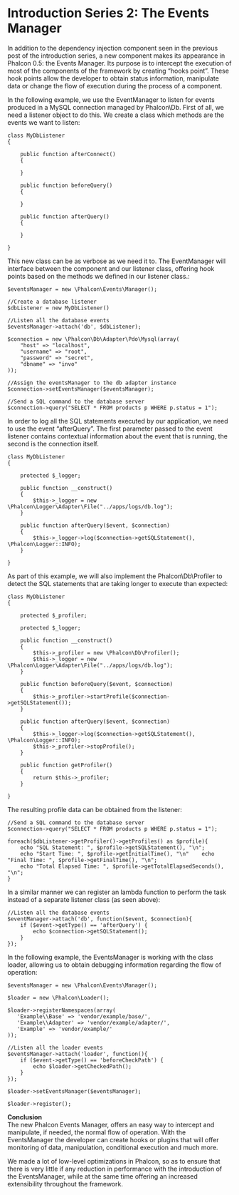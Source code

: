 <!--
slug: introduction-series-2-the-events-manager
date: Sun Aug 12 2012 15:35:00 GMT-0400 (EDT)
tags: phalcon, php, 0.5.x, mvc, frameworks
title: Introduction Series 2: The Events Manager
id: 29280239243
link: http://blog.phalconphp.com/post/29280239243/introduction-series-2-the-events-manager
raw: {"blog_name":"phalconphp","id":29280239243,"post_url":"http://blog.phalconphp.com/post/29280239243/introduction-series-2-the-events-manager","slug":"introduction-series-2-the-events-manager","type":"text","date":"2012-08-12 19:35:00 GMT","timestamp":1344800100,"state":"published","format":"html","reblog_key":"ycY6F0GQ","tags":["phalcon","php","0.5.x","mvc","frameworks"],"short_url":"http://tmblr.co/Z6PumvRHFFwB","highlighted":[],"note_count":0,"title":"Introduction Series 2: The Events Manager","body":"<p>In addition to the dependency injection component seen in the previous post of the introduction series, a new component makes its appearance in Phalcon 0.5: the Events Manager. Its purpose is to intercept the execution of most of the components of the framework by creating &ldquo;hooks point&rdquo;. These hook points allow the developer to obtain status information, manipulate data or change the flow of execution during the process of a component.</p>\n<p>In the following example, we use the EventManager to listen for events produced in a MySQL connection managed by Phalcon\\Db. First of all, we need a listener object to do this. We create a class which methods are the events we want to listen:</p>\n<pre class=\"sh_php\">class MyDbListener \n{\n\n    public function afterConnect()\n    {\n\n    }\n    \n    public function beforeQuery()\n    {\n\n    }\n\n    public function afterQuery()\n    {\n\n    }\n\n}\n</pre>\n<p>This new class can be as verbose as we need it to. The EventManager will interface between the component and our listener class, offering hook points based on the methods we defined in our listener class.:</p>\n<pre class=\"sh_php\">$eventsManager = new \\Phalcon\\Events\\Manager();\n\n//Create a database listener\n$dbListener = new MyDbListener()\n\n//Listen all the database events\n$eventsManager-&gt;attach('db', $dbListener);\n\n$connection = new \\Phalcon\\Db\\Adapter\\Pdo\\Mysql(array(\n    \"host\" =&gt; \"localhost\",\n    \"username\" =&gt; \"root\",\n    \"password\" =&gt; \"secret\",\n    \"dbname\" =&gt; \"invo\"\n));\n\n//Assign the eventsManager to the db adapter instance\n$connection-&gt;setEventsManager($eventsManager);\n\n//Send a SQL command to the database server\n$connection-&gt;query(\"SELECT * FROM products p WHERE p.status = 1\");\n</pre>\n<p>In order to log all the SQL statements executed by our application, we need to use the event &ldquo;afterQuery&rdquo;. The first parameter passed to the event listener contains contextual information about the event that is running, the second is the connection itself.</p>\n<pre class=\"sh_php\">class MyDbListener \n{\n\n    protected $_logger;\n\n    public function __construct()\n    {\n        $this-&gt;_logger = new \\Phalcon\\Logger\\Adapter\\File(\"../apps/logs/db.log\");\n    }    \n\n    public function afterQuery($event, $connection)\n    {\n        $this-&gt;_logger-&gt;log($connection-&gt;getSQLStatement(), \\Phalcon\\Logger::INFO);\n    }\n\n}\n</pre>\n<p>As part of this example, we will also implement the Phalcon\\Db\\Profiler to detect the SQL statements that are taking longer to execute than expected:</p>\n<pre class=\"sh_php\">class MyDbListener \n{\n\n    protected $_profiler;\n\n    protected $_logger;\n\n    public function __construct()\n    {\n        $this-&gt;_profiler = new \\Phalcon\\Db\\Profiler();\n        $this-&gt;_logger = new \\Phalcon\\Logger\\Adapter\\File(\"../apps/logs/db.log\");        \n    }\n\n    public function beforeQuery($event, $connection)\n    {\n        $this-&gt;_profiler-&gt;startProfile($connection-&gt;getSQLStatement());\n    }\n\n    public function afterQuery($event, $connection)\n    {\n        $this-&gt;_logger-&gt;log($connection-&gt;getSQLStatement(), \\Phalcon\\Logger::INFO);\n        $this-&gt;_profiler-&gt;stopProfile();\n    }\n\n    public function getProfiler()\n    {\n        return $this-&gt;_profiler;\n    }\n\n}\n</pre>\n<p>The resulting profile data can be obtained from the listener:</p>\n<pre class=\"sh_php\">//Send a SQL command to the database server\n$connection-&gt;query(\"SELECT * FROM products p WHERE p.status = 1\");\n\nforeach($dbListener-&gt;getProfiler()-&gt;getProfiles() as $profile){\n    echo \"SQL Statement: \", $profile-&gt;getSQLStatement(), \"\\n\";\n    echo \"Start Time: \", $profile-&gt;getInitialTime(), \"\\n\"<br/>    echo \"Final Time: \", $profile-&gt;getFinalTime(), \"\\n\";\n    echo \"Total Elapsed Time: \", $profile-&gt;getTotalElapsedSeconds(), \"\\n\";\n}\n</pre>\n<p>In a similar manner we can register an lambda function to perform the task instead of a separate listener class (as seen above):</p>\n<pre class=\"sh_php\">//Listen all the database events\n$eventManager-&gt;attach('db', function($event, $connection){    \n    if ($event-&gt;getType() == 'afterQuery') {\n        echo $connection-&gt;getSQLStatement();\n    }\n});\n</pre>\n<p>In the following example, the EventsManager is working with the class loader, allowing us to obtain debugging information regarding the flow of operation:</p>\n<pre class=\"sh_php\">$eventsManager = new \\Phalcon\\Events\\Manager();\n\n$loader = new \\Phalcon\\Loader();\n\n$loader-&gt;registerNamespaces(array(\n   'Example\\\\Base' =&gt; 'vendor/example/base/',\n   'Example\\\\Adapter' =&gt; 'vendor/example/adapter/',\n   'Example' =&gt; 'vendor/example/'\n));\n\n//Listen all the loader events\n$eventsManager-&gt;attach('loader', function(){\n    if ($event-&gt;getType() == 'beforeCheckPath') {\n        echo $loader-&gt;getCheckedPath();\n    }\n});\n\n$loader-&gt;setEventsManager($eventsManager);\n\n$loader-&gt;register();\n</pre>\n<p><strong>Conclusion</strong><br/>The new Phalcon Events Manager, offers an easy way to intercept and manipulate, if needed, the normal flow of operation. With the EventsManager the developer can create hooks or plugins that will offer monitoring of data, manipulation, conditional execution and much more.</p>\n<p>We made a lot of low-level optimizations in Phalcon, so as to ensure that there is very little if any reduction in performance with the introduction of the EventsManager, while at the same time offering an increased extensibility throughout the framework.</p>","reblog":{"tree_html":"","comment":"<p>In addition to the dependency injection component seen in the previous post of the introduction series, a new component makes its appearance in Phalcon 0.5: the Events Manager. Its purpose is to intercept the execution of most of the components of the framework by creating &ldquo;hooks point&rdquo;. These hook points allow the developer to obtain status information, manipulate data or change the flow of execution during the process of a component.</p>\n<p>In the following example, we use the EventManager to listen for events produced in a MySQL connection managed by Phalcon\\Db. First of all, we need a listener object to do this. We create a class which methods are the events we want to listen:</p>\n<pre class=\"sh_php\">class MyDbListener \n{\n\n    public function afterConnect()\n    {\n\n    }\n    \n    public function beforeQuery()\n    {\n\n    }\n\n    public function afterQuery()\n    {\n\n    }\n\n}\n</pre>\n<p>This new class can be as verbose as we need it to. The EventManager will interface between the component and our listener class, offering hook points based on the methods we defined in our listener class.:</p>\n<pre class=\"sh_php\">$eventsManager = new \\Phalcon\\Events\\Manager();\n\n//Create a database listener\n$dbListener = new MyDbListener()\n\n//Listen all the database events\n$eventsManager-&gt;attach('db', $dbListener);\n\n$connection = new \\Phalcon\\Db\\Adapter\\Pdo\\Mysql(array(\n    \"host\" =&gt; \"localhost\",\n    \"username\" =&gt; \"root\",\n    \"password\" =&gt; \"secret\",\n    \"dbname\" =&gt; \"invo\"\n));\n\n//Assign the eventsManager to the db adapter instance\n$connection-&gt;setEventsManager($eventsManager);\n\n//Send a SQL command to the database server\n$connection-&gt;query(\"SELECT * FROM products p WHERE p.status = 1\");\n</pre>\n<p>In order to log all the SQL statements executed by our application, we need to use the event &ldquo;afterQuery&rdquo;. The first parameter passed to the event listener contains contextual information about the event that is running, the second is the connection itself.</p>\n<pre class=\"sh_php\">class MyDbListener \n{\n\n    protected $_logger;\n\n    public function __construct()\n    {\n        $this-&gt;_logger = new \\Phalcon\\Logger\\Adapter\\File(\"../apps/logs/db.log\");\n    }    \n\n    public function afterQuery($event, $connection)\n    {\n        $this-&gt;_logger-&gt;log($connection-&gt;getSQLStatement(), \\Phalcon\\Logger::INFO);\n    }\n\n}\n</pre>\n<p>As part of this example, we will also implement the Phalcon\\Db\\Profiler to detect the SQL statements that are taking longer to execute than expected:</p>\n<pre class=\"sh_php\">class MyDbListener \n{\n\n    protected $_profiler;\n\n    protected $_logger;\n\n    public function __construct()\n    {\n        $this-&gt;_profiler = new \\Phalcon\\Db\\Profiler();\n        $this-&gt;_logger = new \\Phalcon\\Logger\\Adapter\\File(\"../apps/logs/db.log\");        \n    }\n\n    public function beforeQuery($event, $connection)\n    {\n        $this-&gt;_profiler-&gt;startProfile($connection-&gt;getSQLStatement());\n    }\n\n    public function afterQuery($event, $connection)\n    {\n        $this-&gt;_logger-&gt;log($connection-&gt;getSQLStatement(), \\Phalcon\\Logger::INFO);\n        $this-&gt;_profiler-&gt;stopProfile();\n    }\n\n    public function getProfiler()\n    {\n        return $this-&gt;_profiler;\n    }\n\n}\n</pre>\n<p>The resulting profile data can be obtained from the listener:</p>\n<pre class=\"sh_php\">//Send a SQL command to the database server\n$connection-&gt;query(\"SELECT * FROM products p WHERE p.status = 1\");\n\nforeach($dbListener-&gt;getProfiler()-&gt;getProfiles() as $profile){\n    echo \"SQL Statement: \", $profile-&gt;getSQLStatement(), \"\\n\";\n    echo \"Start Time: \", $profile-&gt;getInitialTime(), \"\\n\"<br>    echo \"Final Time: \", $profile-&gt;getFinalTime(), \"\\n\";\n    echo \"Total Elapsed Time: \", $profile-&gt;getTotalElapsedSeconds(), \"\\n\";\n}\n</pre>\n<p>In a similar manner we can register an lambda function to perform the task instead of a separate listener class (as seen above):</p>\n<pre class=\"sh_php\">//Listen all the database events\n$eventManager-&gt;attach('db', function($event, $connection){    \n    if ($event-&gt;getType() == 'afterQuery') {\n        echo $connection-&gt;getSQLStatement();\n    }\n});\n</pre>\n<p>In the following example, the EventsManager is working with the class loader, allowing us to obtain debugging information regarding the flow of operation:</p>\n<pre class=\"sh_php\">$eventsManager = new \\Phalcon\\Events\\Manager();\n\n$loader = new \\Phalcon\\Loader();\n\n$loader-&gt;registerNamespaces(array(\n   'Example\\\\Base' =&gt; 'vendor/example/base/',\n   'Example\\\\Adapter' =&gt; 'vendor/example/adapter/',\n   'Example' =&gt; 'vendor/example/'\n));\n\n//Listen all the loader events\n$eventsManager-&gt;attach('loader', function(){\n    if ($event-&gt;getType() == 'beforeCheckPath') {\n        echo $loader-&gt;getCheckedPath();\n    }\n});\n\n$loader-&gt;setEventsManager($eventsManager);\n\n$loader-&gt;register();\n</pre>\n<p><strong>Conclusion</strong><br>The new Phalcon Events Manager, offers an easy way to intercept and manipulate, if needed, the normal flow of operation. With the EventsManager the developer can create hooks or plugins that will offer monitoring of data, manipulation, conditional execution and much more.</p>\n<p>We made a lot of low-level optimizations in Phalcon, so as to ensure that there is very little if any reduction in performance with the introduction of the EventsManager, while at the same time offering an increased extensibility throughout the framework.</p>"},"trail":[{"blog":{"name":"phalconphp","theme":{"header_full_width":1117,"header_full_height":426,"header_focus_width":758,"header_focus_height":426,"avatar_shape":"square","background_color":"#FAFAFA","body_font":"Helvetica Neue","header_bounds":"0,937,426,179","header_image":"http://static.tumblr.com/be2b0380984b972b47699d457f4c0ffb/ivjir8a/815nn0qo7/tumblr_static_28z87js742xwowwo0kco04ogs.jpg","header_image_focused":"http://static.tumblr.com/be2b0380984b972b47699d457f4c0ffb/ivjir8a/laHnn0qo9/tumblr_static_tumblr_static_28z87js742xwowwo0kco04ogs_focused_v3.jpg","header_image_scaled":"http://static.tumblr.com/be2b0380984b972b47699d457f4c0ffb/ivjir8a/815nn0qo7/tumblr_static_28z87js742xwowwo0kco04ogs_2048_v2.jpg","header_stretch":true,"link_color":"#529ECC","show_avatar":true,"show_description":true,"show_header_image":true,"show_title":true,"title_color":"#444444","title_font":"Gibson","title_font_weight":"bold"}},"post":{"id":"29280239243"},"content":"<p>In addition to the dependency injection component seen in the previous post of the introduction series, a new component makes its appearance in Phalcon 0.5: the Events Manager. Its purpose is to intercept the execution of most of the components of the framework by creating “hooks point”. These hook points allow the developer to obtain status information, manipulate data or change the flow of execution during the process of a component.</p>\n<p>In the following example, we use the EventManager to listen for events produced in a MySQL connection managed by Phalcon\\Db. First of all, we need a listener object to do this. We create a class which methods are the events we want to listen:</p>\n<pre class=\"sh_php\">class MyDbListener \n{\n\n    public function afterConnect()\n    {\n\n    }\n    \n    public function beforeQuery()\n    {\n\n    }\n\n    public function afterQuery()\n    {\n\n    }\n\n}\n</pre>\n<p>This new class can be as verbose as we need it to. The EventManager will interface between the component and our listener class, offering hook points based on the methods we defined in our listener class.:</p>\n<pre class=\"sh_php\">$eventsManager = new \\Phalcon\\Events\\Manager();\n\n//Create a database listener\n$dbListener = new MyDbListener()\n\n//Listen all the database events\n$eventsManager->attach('db', $dbListener);\n\n$connection = new \\Phalcon\\Db\\Adapter\\Pdo\\Mysql(array(\n    \"host\" => \"localhost\",\n    \"username\" => \"root\",\n    \"password\" => \"secret\",\n    \"dbname\" => \"invo\"\n));\n\n//Assign the eventsManager to the db adapter instance\n$connection->setEventsManager($eventsManager);\n\n//Send a SQL command to the database server\n$connection->query(\"SELECT * FROM products p WHERE p.status = 1\");\n</pre>\n<p>In order to log all the SQL statements executed by our application, we need to use the event “afterQuery”. The first parameter passed to the event listener contains contextual information about the event that is running, the second is the connection itself.</p>\n<pre class=\"sh_php\">class MyDbListener \n{\n\n    protected $_logger;\n\n    public function __construct()\n    {\n        $this->_logger = new \\Phalcon\\Logger\\Adapter\\File(\"../apps/logs/db.log\");\n    }    \n\n    public function afterQuery($event, $connection)\n    {\n        $this->_logger->log($connection->getSQLStatement(), \\Phalcon\\Logger::INFO);\n    }\n\n}\n</pre>\n<p>As part of this example, we will also implement the Phalcon\\Db\\Profiler to detect the SQL statements that are taking longer to execute than expected:</p>\n<pre class=\"sh_php\">class MyDbListener \n{\n\n    protected $_profiler;\n\n    protected $_logger;\n\n    public function __construct()\n    {\n        $this->_profiler = new \\Phalcon\\Db\\Profiler();\n        $this->_logger = new \\Phalcon\\Logger\\Adapter\\File(\"../apps/logs/db.log\");        \n    }\n\n    public function beforeQuery($event, $connection)\n    {\n        $this->_profiler->startProfile($connection->getSQLStatement());\n    }\n\n    public function afterQuery($event, $connection)\n    {\n        $this->_logger->log($connection->getSQLStatement(), \\Phalcon\\Logger::INFO);\n        $this->_profiler->stopProfile();\n    }\n\n    public function getProfiler()\n    {\n        return $this->_profiler;\n    }\n\n}\n</pre>\n<p>The resulting profile data can be obtained from the listener:</p>\n<pre class=\"sh_php\">//Send a SQL command to the database server\n$connection->query(\"SELECT * FROM products p WHERE p.status = 1\");\n\nforeach($dbListener->getProfiler()->getProfiles() as $profile){\n    echo \"SQL Statement: \", $profile->getSQLStatement(), \"\\n\";\n    echo \"Start Time: \", $profile->getInitialTime(), \"\\n\"<br>    echo \"Final Time: \", $profile->getFinalTime(), \"\\n\";\n    echo \"Total Elapsed Time: \", $profile->getTotalElapsedSeconds(), \"\\n\";\n}\n</pre>\n<p>In a similar manner we can register an lambda function to perform the task instead of a separate listener class (as seen above):</p>\n<pre class=\"sh_php\">//Listen all the database events\n$eventManager->attach('db', function($event, $connection){    \n    if ($event->getType() == 'afterQuery') {\n        echo $connection->getSQLStatement();\n    }\n});\n</pre>\n<p>In the following example, the EventsManager is working with the class loader, allowing us to obtain debugging information regarding the flow of operation:</p>\n<pre class=\"sh_php\">$eventsManager = new \\Phalcon\\Events\\Manager();\n\n$loader = new \\Phalcon\\Loader();\n\n$loader->registerNamespaces(array(\n   'Example\\\\Base' => 'vendor/example/base/',\n   'Example\\\\Adapter' => 'vendor/example/adapter/',\n   'Example' => 'vendor/example/'\n));\n\n//Listen all the loader events\n$eventsManager->attach('loader', function(){\n    if ($event->getType() == 'beforeCheckPath') {\n        echo $loader->getCheckedPath();\n    }\n});\n\n$loader->setEventsManager($eventsManager);\n\n$loader->register();\n</pre>\n<p><strong>Conclusion</strong><br>The new Phalcon Events Manager, offers an easy way to intercept and manipulate, if needed, the normal flow of operation. With the EventsManager the developer can create hooks or plugins that will offer monitoring of data, manipulation, conditional execution and much more.</p>\n<p>We made a lot of low-level optimizations in Phalcon, so as to ensure that there is very little if any reduction in performance with the introduction of the EventsManager, while at the same time offering an increased extensibility throughout the framework.</p>","content_raw":"<p>In addition to the dependency injection component seen in the previous post of the introduction series, a new component makes its appearance in Phalcon 0.5: the Events Manager. Its purpose is to intercept the execution of most of the components of the framework by creating \"hooks point\". These hook points allow the developer to obtain status information, manipulate data or change the flow of execution during the process of a component.</p>\r\n<p>In the following example, we use the EventManager to listen for events produced in a MySQL connection managed by Phalcon\\Db. First of all, we need a listener object to do this. We create a class which methods are the events we want to listen:</p>\r\n<pre class=\"sh_php\">class MyDbListener \r\n{\r\n\r\n    public function afterConnect()\r\n    {\r\n\r\n    }\r\n    \r\n    public function beforeQuery()\r\n    {\r\n\r\n    }\r\n\r\n    public function afterQuery()\r\n    {\r\n\r\n    }\r\n\r\n}\r\n</pre>\r\n<p>This new class can be as verbose as we need it to. The EventManager will interface between the component and our listener class, offering hook points based on the methods we defined in our listener class.:</p>\r\n<pre class=\"sh_php\">$eventsManager = new \\Phalcon\\Events\\Manager();\r\n\r\n//Create a database listener\r\n$dbListener = new MyDbListener()\r\n\r\n//Listen all the database events\r\n$eventsManager-&gt;attach('db', $dbListener);\r\n\r\n$connection = new \\Phalcon\\Db\\Adapter\\Pdo\\Mysql(array(\r\n    \"host\" =&gt; \"localhost\",\r\n    \"username\" =&gt; \"root\",\r\n    \"password\" =&gt; \"secret\",\r\n    \"dbname\" =&gt; \"invo\"\r\n));\r\n\r\n//Assign the eventsManager to the db adapter instance\r\n$connection-&gt;setEventsManager($eventsManager);\r\n\r\n//Send a SQL command to the database server\r\n$connection-&gt;query(\"SELECT * FROM products p WHERE p.status = 1\");\r\n</pre>\r\n<p>In order to log all the SQL statements executed by our application, we need to use the event \"afterQuery\". The first parameter passed to the event listener contains contextual information about the event that is running, the second is the connection itself.</p>\r\n<pre class=\"sh_php\">class MyDbListener \r\n{\r\n\r\n    protected $_logger;\r\n\r\n    public function __construct()\r\n    {\r\n        $this-&gt;_logger = new \\Phalcon\\Logger\\Adapter\\File(\"../apps/logs/db.log\");\r\n    }    \r\n\r\n    public function afterQuery($event, $connection)\r\n    {\r\n        $this-&gt;_logger-&gt;log($connection-&gt;getSQLStatement(), \\Phalcon\\Logger::INFO);\r\n    }\r\n\r\n}\r\n</pre>\r\n<p>As part of this example, we will also implement the Phalcon\\Db\\Profiler to detect the SQL statements that are taking longer to execute than expected:</p>\r\n<pre class=\"sh_php\">class MyDbListener \r\n{\r\n\r\n    protected $_profiler;\r\n\r\n    protected $_logger;\r\n\r\n    public function __construct()\r\n    {\r\n        $this-&gt;_profiler = new \\Phalcon\\Db\\Profiler();\r\n        $this-&gt;_logger = new \\Phalcon\\Logger\\Adapter\\File(\"../apps/logs/db.log\");        \r\n    }\r\n\r\n    public function beforeQuery($event, $connection)\r\n    {\r\n        $this-&gt;_profiler-&gt;startProfile($connection-&gt;getSQLStatement());\r\n    }\r\n\r\n    public function afterQuery($event, $connection)\r\n    {\r\n        $this-&gt;_logger-&gt;log($connection-&gt;getSQLStatement(), \\Phalcon\\Logger::INFO);\r\n        $this-&gt;_profiler-&gt;stopProfile();\r\n    }\r\n\r\n    public function getProfiler()\r\n    {\r\n        return $this-&gt;_profiler;\r\n    }\r\n\r\n}\r\n</pre>\r\n<p>The resulting profile data can be obtained from the listener:</p>\r\n<pre class=\"sh_php\">//Send a SQL command to the database server\r\n$connection-&gt;query(\"SELECT * FROM products p WHERE p.status = 1\");\r\n\r\nforeach($dbListener-&gt;getProfiler()-&gt;getProfiles() as $profile){\r\n    echo \"SQL Statement: \", $profile-&gt;getSQLStatement(), \"\\n\";\r\n    echo \"Start Time: \", $profile-&gt;getInitialTime(), \"\\n\"<br>    echo \"Final Time: \", $profile-&gt;getFinalTime(), \"\\n\";\r\n    echo \"Total Elapsed Time: \", $profile-&gt;getTotalElapsedSeconds(), \"\\n\";\r\n}\r\n</pre>\r\n<p>In a similar manner we can register an lambda function to perform the task instead of a separate listener class (as seen above):</p>\r\n<pre class=\"sh_php\">//Listen all the database events\r\n$eventManager-&gt;attach('db', function($event, $connection){    \r\n    if ($event-&gt;getType() == 'afterQuery') {\r\n        echo $connection-&gt;getSQLStatement();\r\n    }\r\n});\r\n</pre>\r\n<p>In the following example, the EventsManager is working with the class loader, allowing us to obtain debugging information regarding the flow of operation:</p>\r\n<pre class=\"sh_php\">$eventsManager = new \\Phalcon\\Events\\Manager();\r\n\r\n$loader = new \\Phalcon\\Loader();\r\n\r\n$loader-&gt;registerNamespaces(array(\r\n   'Example\\\\Base' =&gt; 'vendor/example/base/',\r\n   'Example\\\\Adapter' =&gt; 'vendor/example/adapter/',\r\n   'Example' =&gt; 'vendor/example/'\r\n));\r\n\r\n//Listen all the loader events\r\n$eventsManager-&gt;attach('loader', function(){\r\n    if ($event-&gt;getType() == 'beforeCheckPath') {\r\n        echo $loader-&gt;getCheckedPath();\r\n    }\r\n});\r\n\r\n$loader-&gt;setEventsManager($eventsManager);\r\n\r\n$loader-&gt;register();\r\n</pre>\r\n<p><strong>Conclusion</strong><br>The new Phalcon Events Manager, offers an easy way to intercept and manipulate, if needed, the normal flow of operation. With the EventsManager the developer can create hooks or plugins that will offer monitoring of data, manipulation, conditional execution and much more.</p>\r\n<p>We made a lot of low-level optimizations in Phalcon, so as to ensure that there is very little if any reduction in performance with the introduction of the EventsManager, while at the same time offering an increased extensibility throughout the framework.</p>","is_current_item":true,"is_root_item":true}]}
publish: 2012-08-012
-->


Introduction Series 2: The Events Manager
=========================================

In addition to the dependency injection component seen in the previous
post of the introduction series, a new component makes its appearance in
Phalcon 0.5: the Events Manager. Its purpose is to intercept the
execution of most of the components of the framework by creating “hooks
point”. These hook points allow the developer to obtain status
information, manipulate data or change the flow of execution during the
process of a component.

In the following example, we use the EventManager to listen for events
produced in a MySQL connection managed by Phalcon\\Db. First of all, we
need a listener object to do this. We create a class which methods are
the events we want to listen:

~~~~ {.sh_php}
class MyDbListener 
{

    public function afterConnect()
    {

    }
    
    public function beforeQuery()
    {

    }

    public function afterQuery()
    {

    }

}
~~~~

This new class can be as verbose as we need it to. The EventManager will
interface between the component and our listener class, offering hook
points based on the methods we defined in our listener class.:

~~~~ {.sh_php}
$eventsManager = new \Phalcon\Events\Manager();

//Create a database listener
$dbListener = new MyDbListener()

//Listen all the database events
$eventsManager->attach('db', $dbListener);

$connection = new \Phalcon\Db\Adapter\Pdo\Mysql(array(
    "host" => "localhost",
    "username" => "root",
    "password" => "secret",
    "dbname" => "invo"
));

//Assign the eventsManager to the db adapter instance
$connection->setEventsManager($eventsManager);

//Send a SQL command to the database server
$connection->query("SELECT * FROM products p WHERE p.status = 1");
~~~~

In order to log all the SQL statements executed by our application, we
need to use the event “afterQuery”. The first parameter passed to the
event listener contains contextual information about the event that is
running, the second is the connection itself.

~~~~ {.sh_php}
class MyDbListener 
{

    protected $_logger;

    public function __construct()
    {
        $this->_logger = new \Phalcon\Logger\Adapter\File("../apps/logs/db.log");
    }    

    public function afterQuery($event, $connection)
    {
        $this->_logger->log($connection->getSQLStatement(), \Phalcon\Logger::INFO);
    }

}
~~~~

As part of this example, we will also implement the
Phalcon\\Db\\Profiler to detect the SQL statements that are taking
longer to execute than expected:

~~~~ {.sh_php}
class MyDbListener 
{

    protected $_profiler;

    protected $_logger;

    public function __construct()
    {
        $this->_profiler = new \Phalcon\Db\Profiler();
        $this->_logger = new \Phalcon\Logger\Adapter\File("../apps/logs/db.log");        
    }

    public function beforeQuery($event, $connection)
    {
        $this->_profiler->startProfile($connection->getSQLStatement());
    }

    public function afterQuery($event, $connection)
    {
        $this->_logger->log($connection->getSQLStatement(), \Phalcon\Logger::INFO);
        $this->_profiler->stopProfile();
    }

    public function getProfiler()
    {
        return $this->_profiler;
    }

}
~~~~

The resulting profile data can be obtained from the listener:

~~~~ {.sh_php}
//Send a SQL command to the database server
$connection->query("SELECT * FROM products p WHERE p.status = 1");

foreach($dbListener->getProfiler()->getProfiles() as $profile){
    echo "SQL Statement: ", $profile->getSQLStatement(), "\n";
    echo "Start Time: ", $profile->getInitialTime(), "\n"    echo "Final Time: ", $profile->getFinalTime(), "\n";
    echo "Total Elapsed Time: ", $profile->getTotalElapsedSeconds(), "\n";
}
~~~~

In a similar manner we can register an lambda function to perform the
task instead of a separate listener class (as seen above):

~~~~ {.sh_php}
//Listen all the database events
$eventManager->attach('db', function($event, $connection){    
    if ($event->getType() == 'afterQuery') {
        echo $connection->getSQLStatement();
    }
});
~~~~

In the following example, the EventsManager is working with the class
loader, allowing us to obtain debugging information regarding the flow
of operation:

~~~~ {.sh_php}
$eventsManager = new \Phalcon\Events\Manager();

$loader = new \Phalcon\Loader();

$loader->registerNamespaces(array(
   'Example\\Base' => 'vendor/example/base/',
   'Example\\Adapter' => 'vendor/example/adapter/',
   'Example' => 'vendor/example/'
));

//Listen all the loader events
$eventsManager->attach('loader', function(){
    if ($event->getType() == 'beforeCheckPath') {
        echo $loader->getCheckedPath();
    }
});

$loader->setEventsManager($eventsManager);

$loader->register();
~~~~

**Conclusion**\
The new Phalcon Events Manager, offers an easy way to intercept and
manipulate, if needed, the normal flow of operation. With the
EventsManager the developer can create hooks or plugins that will offer
monitoring of data, manipulation, conditional execution and much more.

We made a lot of low-level optimizations in Phalcon, so as to ensure
that there is very little if any reduction in performance with the
introduction of the EventsManager, while at the same time offering an
increased extensibility throughout the framework.


